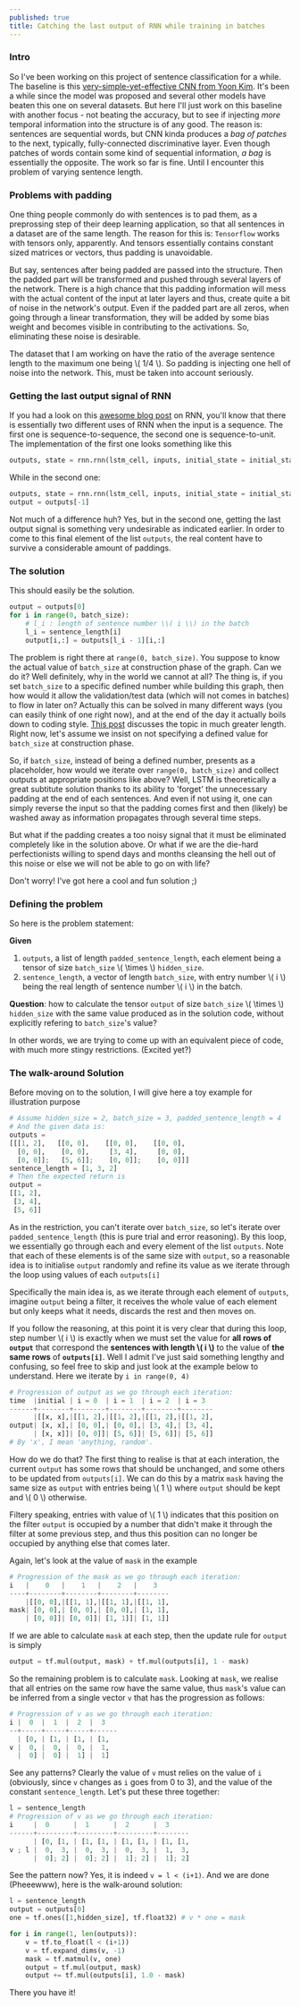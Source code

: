 ```yaml
---
published: true
title: Catching the last output of RNN while training in batches
---
```


### Intro

So I've been working on this project of sentence classification for a while. The baseline is this [very-simple-yet-effective CNN from Yoon Kim](https://arxiv.org/abs/1408.5882). It's been a while since the model was proposed and several other models have beaten this one on several datasets. But here I'll just work on this baseline with another focus - not beating the accuracy, but to see if injecting _more_ temporal information into the structure is of any good. The reason is: sentences are sequential words, but CNN kinda produces a _bag of patches_ to the next, typically, fully-connected discriminative layer. Even though patches of words contain some kind of sequential information, _a bag_ is essentially the opposite. The work so far is fine. Until I encounter this problem of varying sentence length.

### Problems with padding

One thing people commonly do with sentences is to pad them, as a preprossing step of their deep learning application, so that all sentences in a dataset are of the same length. The reason for this is: `Tensorflow` works with tensors only, apparently. And tensors essentially contains constant sized matrices or vectors, thus padding is unavoidable.

But say, sentences after being padded are passed into the structure. Then the padded part will be transformed and pushed through several layers of the network. There is a high chance that this padding information will mess with the actual content of the input at later layers and thus, create quite a bit of noise in the network's output. Even if the padded part are all zeros, when going through a linear transformation, they will be added by some bias weight and becomes visible in contributing to the activations. So, eliminating these noise is desirable.

The dataset that I am working on have the ratio of the average sentence length to the maximum one being \\( 1/4 \\). So padding is injecting one hell of noise into the network. This, must be taken into account seriously.

### Getting the last output signal of RNN
If you had a look on this [awesome blog post](http://karpathy.github.io/2015/05/21/rnn-effectiveness/) on RNN, you'll know that there is essentially two different uses of RNN when the input is a sequence. The first one is sequence-to-sequence, the second one is sequence-to-unit. The implementation of the first one looks something like this

```python
outputs, state = rnn.rnn(lstm_cell, inputs, initial_state = initial_state)
```

While in the second one:

```python
outputs, state = rnn.rnn(lstm_cell, inputs, initial_state = initial_state)
output = outputs[-1]
```

Not much of a difference huh? Yes, but in the second one, getting the last output signal is something very undesirable as indicated earlier. In order to come to this final element of the list `outputs`, the real content have to survive a considerable amount of paddings.

### The solution
This should easily be the solution.

```python
output = outputs[0]
for i in range(0, batch_size):
    # l_i : length of sentence number \\( i \\) in the batch
    l_i = sentence_length[i]
    output[i,:] = outputs[l_i - 1][i,:]
```

The problem is right there at `range(0, batch_size)`. You suppose to know the actual value of `batch_size` at construction phase of the graph. Can we do it? Well definitely, why in the world we cannot at all? The thing is, if you set `batch_size` to a specific defined number while building this graph, then how would it allow the validation/test data (which will not comes in batches) to flow in later on? Actually this can be solved in many different ways (you can easily think of one right now), and at the end of the day it actually boils down to coding style. [This post](http://thtrieu.github.io/2016/03/07/python-tensorflow-deep-learning-application-templates) discusses the topic in much greater length. Right now, let's assume we insist on not specifying a defined value for `batch_size` at construction phase.

So, if `batch_size`, instead of being a defined number, presents as a placeholder, how would we iterate over `range(0, batch_size)` and collect outputs at appropriate positions like above? Well, LSTM is theoretically a great subtitute solution thanks to its ability to 'forget' the unnecessary padding at the end of each sentences. And even if not using it, one can simply reverse the input so that the padding comes first and then (likely) be washed away as information propagates through several time steps. 

But what if the padding creates a too noisy signal that it must be eliminated completely like in the solution above. Or what if we are the die-hard perfectionists willing to spend days and months cleansing the hell out of this noise or else we will not be able to go on with life? 

Don't worry! I've got here a cool and fun solution ;)

### Defining the problem
So here is the problem statement: 

__Given__ 

1. `outputs`, a list of length `padded_sentence_length`, each element being a tensor of size `batch_size` \\( \times \\) `hidden_size`.
2. `sentence_length`, a vector of length `batch_size`, with entry number \\( i \\) being the real length of sentence number \\( i \\) in the batch. 

__Question__: how to calculate the tensor `output` of size `batch_size` \\( \times \\) `hidden_size` with the same value produced as in the solution code, without explicitly refering to `batch_size`'s value?

In other words, we are trying to come up with an equivalent piece of code, with much more stingy restrictions. (Excited yet?)

### The walk-around Solution
Before moving on to the solution, I will give here a toy example for illustration purpose

```python
# Assume hidden_size = 2, batch_size = 3, padded_sentence_length = 4
# And the given data is:
outputs = 
[[[1, 2],   [[0, 0],    [[0, 0],    [[0, 0],    
  [0, 0],    [0, 0],     [3, 4],     [0, 0],
  [0, 0]];   [5, 6]];    [0, 0]];    [0, 0]]]
sentence_length = [1, 3, 2]
# Then the expected return is
output =
[[1, 2],
 [3, 4],
 [5, 6]]
```

As in the restriction, you can't iterate over `batch_size`, so let's iterate over `padded_sentence_length` (this is pure trial and error reasoning). By this loop, we essentially go through each and every element of the list `outputs`. Note that each of these elements is of the same size with `output`, so a reasonable idea is to initialise `output` randomly and refine its value as we iterate through the loop using values of each `outputs[i]`

Specifically the main idea is, as we iterate through each element of `outputs`, imagine `output` being a filter, it receives the whole value of each element but only keeps what it needs, discards the rest and then moves on. 

If you follow the reasoning, at this point it is very clear that during this loop, step number \\( i \\) is exactly when we must set the value for __all rows of `output`__ that correspond the __sentences with length \\( i \\)__ to the value of __the same rows__ of __`outputs[i]`__. Well I admit I've just said something lengthy and confusing, so feel free to skip and just look at the example below to understand. Here we iterate by `i in range(0, 4)`

```python
# Progression of output as we go through each iteration:
time  |initial | i = 0  | i = 1  | i = 2  | i = 3
------+--------+--------+--------+--------+--------
      |[[x, x],|[[1, 2],|[[1, 2],|[[1, 2],|[[1, 2],
output| [x, x],| [0, 0],| [0, 0],| [3, 4],| [3, 4],
      | [x, x]]| [0, 0]]| [5, 6]]| [5, 6]]| [5, 6]]
# By 'x', I mean 'anything, random'.
```

How do we do that? The first thing to realise is that at each interation, the current `output` has some rows that should be unchanged, and some others to be updated from `outputs[i]`. We can do this by a matrix `mask` having the same size as `output` with entries being \\( 1 \\) where `output` should be kept and \\( 0 \\) otherwise.

Filtery speaking, entries with value of \\( 1 \\) indicates that this position on the filter `output` is occupied by a number that didn't make it through the filter at some previous step, and thus this position can no longer be occupied by anything else that comes later.

Again, let's look at the value of `mask` in the example

```python
# Progression of the mask as we go through each iteration:
i   |    0   |    1   |    2   |    3
----+--------+--------+--------+--------
    |[[0, 0],|[[1, 1],|[[1, 1],|[[1, 1],
mask| [0, 0],| [0, 0],| [0, 0],| [1, 1],
    | [0, 0]]| [0, 0]]| [1, 1]]| [1, 1]]
```

If we are able to calculate `mask` at each step, then the update rule for `output` is simply 

```python
output = tf.mul(output, mask) + tf.mul(outputs[i], 1 - mask)
```

So the remaining problem is to calculate `mask`.
Looking at `mask`, we realise that all entries on the same row have the same value, thus `mask`'s value can be inferred from a single vector `v` that has the progression as follows:

```python
# Progression of v as we go through each iteration:
i |  0  |  1  |  2  |  3
--+-----+-----+-----+------
  | [0, | [1, | [1, | [1,
v |  0, |  0, |  0, |  1,
  |  0] |  0] |  1] |  1]
```

See any patterns? Clearly the value of `v` must relies on the value of `i` (obviously, since `v` changes as `i` goes from 0 to 3), and the value of the constant `sentence_length`. Let's put these three together:

```python
l = sentence_length
# Progression of v as we go through each iteration:
i     |  0      |  1      |  2      |  3
------+---------+---------+---------+--------
      | [0, [1, | [1, [1, | [1, [1, | [1, [1,
v ; l |  0,  3, |  0,  3, |  0,  3, |  1,  3,
      |  0]; 2] |  0]; 2] |  1]; 2] |  1]; 2]
```

See the pattern now? Yes, it is indeed `v = l < (i+1)`. And we are done (Pheeewww), here is the walk-around solution:

```python
l = sentence_length
output = outputs[0]
one = tf.ones([1,hidden_size], tf.float32) # v * one = mask

for i in range(1, len(outputs)):
    v = tf.to_float(l < (i+1))
    v = tf.expand_dims(v, -1)
    mask = tf.matmul(v, one)
    output = tf.mul(output, mask)
    output += tf.mul(outputs[i], 1.0 - mask)
```

There you have it!